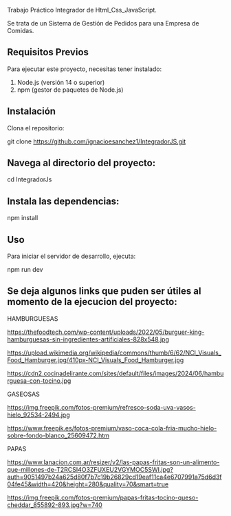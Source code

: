Trabajo Práctico Integrador de Html_Css_JavaScript.

Se trata de un Sistema de Gestión de Pedidos para una Empresa de Comidas.




Requisitos Previos
----------------------------------------------------------------------------------------
Para ejecutar este proyecto, necesitas tener instalado:

1. Node.js (versión 14 o superior)
2. npm (gestor de paquetes de Node.js)

Instalación
----------------------------------------------------------------------------------------
Clona el repositorio:

git clone https://github.com/ignacioesanchez1/IntegradorJS.git

Navega al directorio del proyecto:
----------------------------------------------------------------------------------------

cd IntegradorJs

Instala las dependencias:
----------------------------------------------------------------------------------------
npm install

Uso
----------------------------------------------------------------------------------------
Para iniciar el servidor de desarrollo, ejecuta:

npm run dev


Se deja algunos links que puden ser útiles al momento de la ejecucion del proyecto:
----------------------------------------------------------------------------------------

HAMBURGUESAS

https://thefoodtech.com/wp-content/uploads/2022/05/burguer-king-hamburguesas-sin-ingredientes-artificiales-828x548.jpg

https://upload.wikimedia.org/wikipedia/commons/thumb/6/62/NCI_Visuals_Food_Hamburger.jpg/410px-NCI_Visuals_Food_Hamburger.jpg

https://cdn2.cocinadelirante.com/sites/default/files/images/2024/06/hamburguesa-con-tocino.jpg

GASEOSAS

https://img.freepik.com/fotos-premium/refresco-soda-uva-vasos-hielo_92534-2494.jpg

https://www.freepik.es/fotos-premium/vaso-coca-cola-fria-mucho-hielo-sobre-fondo-blanco_25609472.htm

PAPAS

https://www.lanacion.com.ar/resizer/v2/las-papas-fritas-son-un-alimento-que-millones-de-T2RCSI4O3ZFUXEU2VGYMOC5SWI.jpg?auth=9051497b24a625d80f7b7c19b26829cd19eaf11ca4e6707991a75d6d3f04fe45&width=420&height=280&quality=70&smart=true

https://img.freepik.com/fotos-premium/papas-fritas-tocino-queso-cheddar_855892-893.jpg?w=740


